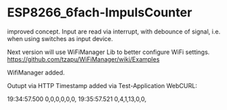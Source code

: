 # ESP8266_6fach-ImpulsCounter
improved concept.
Input are read via interrupt, with debounce of signal, i.e. when using switches as input device.

Next version will use WiFiManager Lib to better configure WiFi settings.
https://github.com/tzapu/WiFiManager/wiki/Examples

WifiManager added.

Outupt via HTTP Timestamp added via Test-Application WebCURL: 

19:34:57.500	0,0,0,0,0,0,
19:35:57.521	0,4,1,13,0,0,
